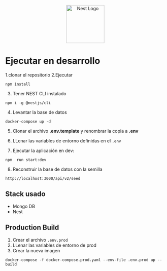 <p align="center">
  <a href="http://nestjs.com/" target="blank"><img src="https://nestjs.com/img/logo-small.svg" width="120" alt="Nest Logo" /></a>
</p>

# Ejecutar en desarrollo
1.clonar el repositorio
2.Ejecutar
```
npm install
```
3. Tener NEST CLI instalado
```
npm i -g @nestjs/cli
```
4. Levantar la base de datos
```
docker-compose up -d
```
5. Clonar el archivo __.env.template__ y renombrar la copia a __.env__

6. LLenar las variables de entorno definidas en el ```.env```

7. Ejecutar la aplicación en dev:
```
npm  run start:dev
```

8. Reconstruir la base de datos con la semilla
```
http://localhost:3000/api/v2/seed
```

## Stack usado
* Mongo DB
* Nest

## Production Build
1. Crear el archivo ```.env.prod```
2. LLenar las variables de entorno de prod
3. Crear la nueva imagen

```docker-compose -f docker-compose.prod.yaml --env-file .env.prod up --build```
